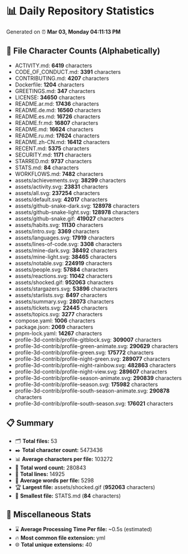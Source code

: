 # 📊 Daily Repository Statistics
Generated on ⏰ **Mar 03, Monday 04:11:13 PM**

## 📂 File Character Counts (Alphabetically)
- ACTIVITY.md: **6419** characters
- CODE_OF_CONDUCT.md: **3391** characters
- CONTRIBUTING.md: **4207** characters
- Dockerfile: **1204** characters
- GREETINGS.md: **347** characters
- LICENSE: **34650** characters
- README.ar.md: **17436** characters
- README.de.md: **16560** characters
- README.es.md: **16726** characters
- README.fr.md: **16807** characters
- README.md: **16624** characters
- README.ru.md: **17624** characters
- README.zh-CN.md: **16412** characters
- RECENT.md: **5375** characters
- SECURITY.md: **1171** characters
- STARRED.md: **9737** characters
- STATS.md: **84** characters
- WORKFLOWS.md: **7482** characters
- assets/achievements.svg: **38299** characters
- assets/activity.svg: **23831** characters
- assets/all.svg: **237254** characters
- assets/default.svg: **42017** characters
- assets/github-snake-dark.svg: **128978** characters
- assets/github-snake-light.svg: **128978** characters
- assets/github-snake.gif: **419027** characters
- assets/habits.svg: **11130** characters
- assets/intro.svg: **3369** characters
- assets/languages.svg: **17919** characters
- assets/lines-of-code.svg: **3308** characters
- assets/mine-dark.svg: **38492** characters
- assets/mine-light.svg: **38465** characters
- assets/notable.svg: **224919** characters
- assets/people.svg: **57884** characters
- assets/reactions.svg: **11042** characters
- assets/shocked.gif: **952063** characters
- assets/stargazers.svg: **53896** characters
- assets/starlists.svg: **8497** characters
- assets/summary.svg: **28073** characters
- assets/tickets.svg: **22445** characters
- assets/topics.svg: **3277** characters
- compose.yaml: **1006** characters
- package.json: **2069** characters
- pnpm-lock.yaml: **14267** characters
- profile-3d-contrib/profile-gitblock.svg: **309007** characters
- profile-3d-contrib/profile-green-animate.svg: **290629** characters
- profile-3d-contrib/profile-green.svg: **175772** characters
- profile-3d-contrib/profile-night-green.svg: **289077** characters
- profile-3d-contrib/profile-night-rainbow.svg: **482863** characters
- profile-3d-contrib/profile-night-view.svg: **289607** characters
- profile-3d-contrib/profile-season-animate.svg: **290839** characters
- profile-3d-contrib/profile-season.svg: **175982** characters
- profile-3d-contrib/profile-south-season-animate.svg: **290878** characters
- profile-3d-contrib/profile-south-season.svg: **176021** characters

## 📋 Summary
- 🗂️ **Total files:** 53
- ✒️ **Total character count:** 5473436
- 📊 **Average characters per file:** 103272
- 📝 **Total word count:** 280843
- 🧾 **Total lines:** 14925
- 📐 **Average words per file:** 5298
- 🏆 **Largest file:** assets/shocked.gif (**952063** characters)
- 🥉 **Smallest file:** STATS.md (**84** characters)

## 🌟 Miscellaneous Stats
- ⌛ **Average Processing Time Per file:** ~0.5s (estimated)
- 🔥 **Most common file extension:** yml
- 🌐 **Total unique extensions:** 40
